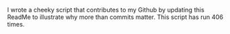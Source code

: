 I wrote a cheeky script that contributes to my Github by updating this ReadMe to illustrate why more than commits matter. This script has run 406 times.